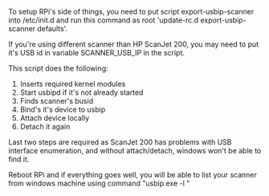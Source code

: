 To setup RPi's side of things, you need to put script export-usbip-scanner into
/etc/init.d and run this command as root 'update-rc.d export-usbip-scanner defaults'.

If you're using different scanner than HP ScanJet 200, you may need to put it's
USB id in variable SCANNER\_USB\_IP in the script.

This script does the following:
  1. Inserts required kernel modules
  2. Start usbipd if it's not already started
  3. Finds scanner's busid
  4. Bind's it's device to usbip
  5. Attach device locally
  6. Detach it again

Last two steps are required as ScanJet 200 has problems with USB interface
enumeration, and without attach/detach, windows won't be able to find it.

Reboot RPi and if everything goes well, you will be able to list your scanner
from windows machine using command "usbip.exe -l <rpi-ip-address>"

